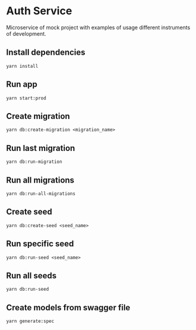 # Auth Service

Microservice of mock project with examples of usage different instruments of development.

## Install dependencies

`yarn install`

## Run app

`yarn start:prod`

## Create migration

`yarn db:create-migration <migration_name>`

## Run last migration

`yarn db:run-migration`

## Run all migrations

`yarn db:run-all-migrations`

## Create seed

`yarn db:create-seed <seed_name>`

## Run specific seed

`yarn db:run-seed <seed_name>`

## Run all seeds

`yarn db:run-seed`

## Create models from swagger file

`yarn generate:spec`
